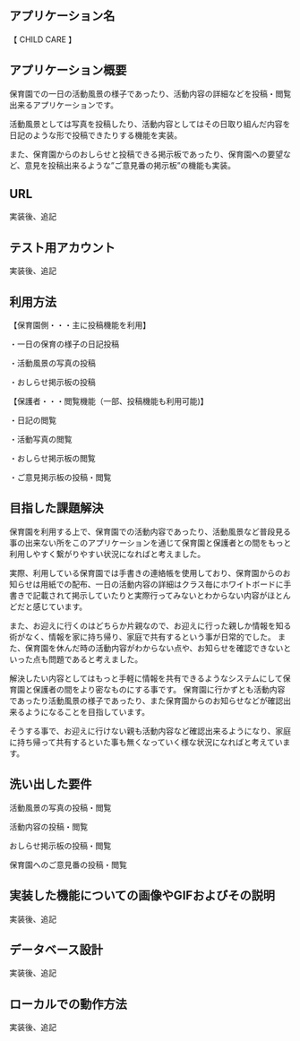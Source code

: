 ## アプリケーション名
【 CHILD CARE 】

## アプリケーション概要
保育園での一日の活動風景の様子であったり、活動内容の詳細などを投稿・閲覧出来るアプリケーションです。

活動風景としては写真を投稿したり、活動内容としてはその日取り組んだ内容を日記のような形で投稿できたりする機能を実装。

また、保育園からのおしらせと投稿できる掲示板であったり、保育園への要望など、意見を投稿出来るような”ご意見番の掲示板”の機能も実装。

## URL
実装後、追記

## テスト用アカウント
実装後、追記

## 利用方法
【保育園側・・・主に投稿機能を利用】

・一日の保育の様子の日記投稿

・活動風景の写真の投稿

・おしらせ掲示板の投稿


【保護者・・・閲覧機能（一部、投稿機能も利用可能)】

・日記の閲覧

・活動写真の閲覧

・おしらせ掲示板の閲覧

・ご意見掲示板の投稿・閲覧



## 目指した課題解決
保育園を利用する上で、保育園での活動内容であったり、活動風景など普段見る事の出来ない所をこのアプリケーションを通じて保育園と保護者との間をもっと利用しやすく繋がりやすい状況になればと考えました。

実際、利用している保育園では手書きの連絡帳を使用しており、保育園からのお知らせは用紙での配布、一日の活動内容の詳細はクラス毎にホワイトボードに手書きで記載されて掲示していたりと実際行ってみないとわからない内容がほとんどだと感じています。

また、お迎えに行くのはどちらか片親なので、お迎えに行った親しか情報を知る術がなく、情報を家に持ち帰り、家庭で共有するという事が日常的でした。
また、保育園を休んだ時の活動内容がわからない点や、お知らせを確認できないといった点も問題であると考えました。

解決したい内容としてはもっと手軽に情報を共有できるようなシステムにして保育園と保護者の間をより密なものにする事です。
保育園に行かずとも活動内容であったり活動風景の様子であったり、また保育園からのお知らせなどが確認出来るようになることを目指しています。

そうする事で、お迎えに行けない親も活動内容など確認出来るようになり、家庭に持ち帰って共有するといた事も無くなっていく様な状況になればと考えています。

## 洗い出した要件	
活動風景の写真の投稿・閲覧

活動内容の投稿・閲覧

おしらせ掲示板の投稿・閲覧

保育園へのご意見番の投稿・閲覧

## 実装した機能についての画像やGIFおよびその説明
実装後、追記

## データベース設計
実装後、追記

## ローカルでの動作方法
実装後、追記

